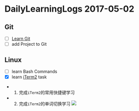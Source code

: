 
# DailyLearningLogs  2017-05-02

## Git

- [ ] [Learn Git](https://www.codecademy.com/learn/learn-git) 
- [ ] add Project to Git

## Linux
- [ ] learn Bash Commands
- [x] learn [iTerm2](https://www.iterm2.com/) task
- 1. 完成`iTerm2`的常用快捷键学习
- 2. 完成`iTerm2`的单词切换学习
 ![](http://oc98nass3.bkt.clouddn.com/14936861394836.jpg)




